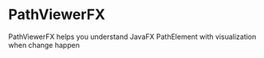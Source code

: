 # PathViewerFX

PathViewerFX helps you understand JavaFX PathElement with visualization when change happen
